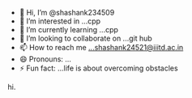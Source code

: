 - 👋 Hi, I’m @shashank234509
- 👀 I’m interested in ...cpp
- 🌱 I’m currently learning ...cpp
- 💞️ I’m looking to collaborate on ...git hub
- 📫 How to reach me ...shashank24521@iiitd.ac.in
- 😄 Pronouns: ...
- ⚡ Fun fact: ...life is about overcoming obstacles

<!---
shashank234509/shashank234509 is a ✨ special ✨ repository because its `README.md` (this file) appears on your GitHub profile.
You can click the Preview link to take a look at your changes.
--->

hi.
